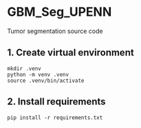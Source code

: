 # GBM_Seg_UPENN

Tumor segmentation source code

## 1. Create virtual environment

```
mkdir .venv
python -m venv .venv
source .venv/bin/activate
```

## 2. Install requirements
```
pip install -r requirements.txt
```
